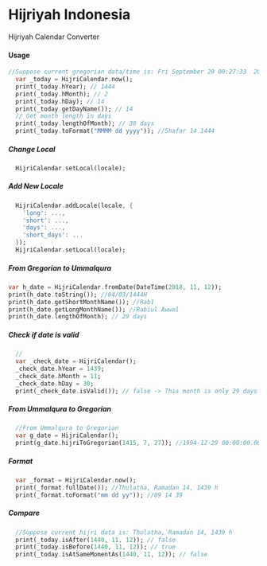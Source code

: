 # Hijriyah Indonesia

Hijriyah Calendar Converter



#### Usage



```dart
//Suppose current gregorian data/time is: Fri September 29 00:27:33  2022
  var _today = HijriCalendar.now();
  print(_today.hYear); // 1444
  print(_today.hMonth); // 2
  print(_today.hDay); // 14
  print(_today.getDayName()); // 14
  // Get month length in days
  print(_today.lengthOfMonth); // 30 days
  print(_today.toFormat("MMMM dd yyyy")); //Shafar 14 1444
```
 ##### Change Local
```dart
  HijriCalendar.setLocal(locale);
```
 ##### Add New Locale
```dart
  HijriCalendar.addLocale(locale, {
    'long': ...,
    'short': ...,
    'days': ...,
    'short_days': ...
  });
  HijriCalendar.setLocal(locale);
```
  ##### From Gregorian to Ummalqura
  ```dart
  var h_date = HijriCalendar.fromDate(DateTime(2018, 11, 12));
  print(h_date.toString()); //04/03/1444H
  print(h_date.getShortMonthName()); //Rab1
  print(h_date.getLongMonthName()); //Rabiul Awwal
  print(h_date.lengthOfMonth); // 29 days
```
##### Check if date is valid
```dart
  //
  var _check_date = HijriCalendar();
  _check_date.hYear = 1439;
  _check_date.hMonth = 11;
  _check_date.hDay = 30;
  print(_check_date.isValid()); // false -> This month is only 29 days
```
##### From Ummalqura to Gregorian
```dart
  //From Ummalqura to Gregorian
  var g_date = HijriCalendar();
  print(g_date.hijriToGregorian(1415, 7, 27)); //1994-12-29 00:00:00.000
```
  ##### Format
```dart
  var _format = HijriCalendar.now();
  print(_format.fullDate()); //Thulatha, Ramadan 14, 1439 h
  print(_format.toFormat("mm dd yy")); //09 14 39
```
  ##### Compare

```dart
  //Suppose current hijri data is: Thulatha, Ramadan 14, 1439 h
  print(_today.isAfter(1440, 11, 12)); // false
  print(_today.isBefore(1440, 11, 12)); // true
  print(_today.isAtSameMomentAs(1440, 11, 12)); // false

  ```

